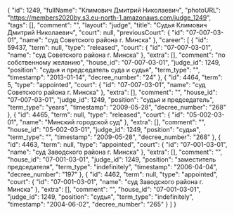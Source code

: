 {
    "id": 1249,
    "fullName": "Климович Дмитрий Николаевич",
    "photoURL": "https://members2020by.s3.eu-north-1.amazonaws.com/judge_1249",
    "tags": [],
    "comment": "",
    "layout": "judge",
    "title": "Судья Климович Дмитрий Николаевич",
    "court": null,
    "previousCourt": {
        "id": "07-007-03-01",
        "name": "суд Советского района г. Минска"
    },
    "career": [
        {
            "id": 59437,
            "term": null,
            "type": "released",
            "court": {
                "id": "07-007-03-01",
                "name": "суд Советского района г. Минска"
            },
            "extra": [],
            "comment": "по собственному желанию",
            "house_id": "07-007-03-01",
            "judge_id": 1249,
            "position": "судья и председатель суда и судья",
            "term_type": "",
            "timestamp": "2013-01-14",
            "decree_number": "24"
        },
        {
            "id": 4464,
            "term": 5,
            "type": "appointed",
            "court": {
                "id": "07-007-03-01",
                "name": "суд Советского района г. Минска"
            },
            "extra": [],
            "comment": "",
            "house_id": "07-007-03-01",
            "judge_id": 1249,
            "position": "судья и председатель",
            "term_type": "years",
            "timestamp": "2009-05-28",
            "decree_number": "268"
        },
        {
            "id": 4465,
            "term": null,
            "type": "released",
            "court": {
                "id": "05-002-03-01",
                "name": "Минский городской суд"
            },
            "extra": [],
            "comment": "",
            "house_id": "05-002-03-01",
            "judge_id": 1249,
            "position": "судья",
            "term_type": "",
            "timestamp": "2009-05-28",
            "decree_number": "268"
        },
        {
            "id": 4463,
            "term": null,
            "type": "appointed",
            "court": {
                "id": "07-001-03-01",
                "name": "суд Заводского района г. Минска"
            },
            "extra": [],
            "comment": "",
            "house_id": "07-001-03-01",
            "judge_id": 1249,
            "position": "заместитель председателя",
            "term_type": "indefinitely",
            "timestamp": "2006-04-04",
            "decree_number": "197"
        },
        {
            "id": 4462,
            "term": null,
            "type": "appointed",
            "court": {
                "id": "07-001-03-01",
                "name": "суд Заводского района г. Минска"
            },
            "extra": [],
            "comment": "",
            "house_id": "07-001-03-01",
            "judge_id": 1249,
            "position": "судья",
            "term_type": "indefinitely",
            "timestamp": "2004-06-02",
            "decree_number": "265"
        }
    ]
}